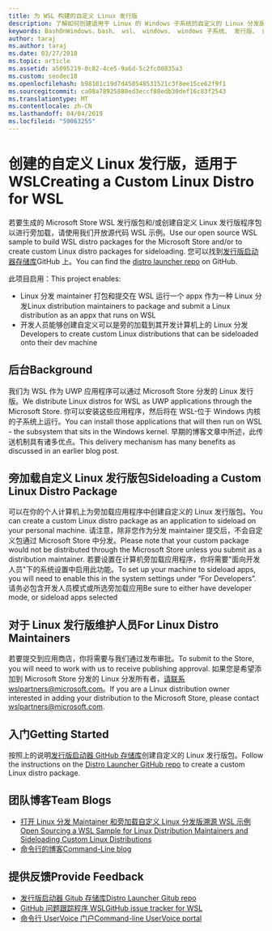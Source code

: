 ```yaml
---
title: 为 WSL 构建的自定义 Linux 发行版
description: 了解如何创建适用于 Linux 的 Windows 子系统的自定义的 Linux 分发版。
keywords: BashOnWindows，bash、 wsl、 windows、 windows 子系统、 发行版、 自定义
author: taraj
ms.author: taraj
ms.date: 03/27/2018
ms.topic: article
ms.assetid: a5095219-0c82-4ce5-9a6d-5c2fc00835a3
ms.custom: seodec18
ms.openlocfilehash: b98101c19d7d450548531521c3f8ee15ce62f9f1
ms.sourcegitcommit: ca08a78925880ed3eccf88edb30def16c83f2543
ms.translationtype: MT
ms.contentlocale: zh-CN
ms.lasthandoff: 04/04/2019
ms.locfileid: "59063255"
---
```

# <a name="creating-a-custom-linux-distro-for-wsl"></a><span data-ttu-id="154f0-104">创建的自定义 Linux 发行版，适用于 WSL</span><span class="sxs-lookup"><span data-stu-id="154f0-104">Creating a Custom Linux Distro for WSL</span></span>

<span data-ttu-id="154f0-105">若要生成的 Microsoft Store WSL 发行版包和/或创建自定义 Linux 发行版程序包以进行旁加载，请使用我们开放源代码 WSL 示例。</span><span class="sxs-lookup"><span data-stu-id="154f0-105">Use our open source WSL sample to build WSL distro packages for the Microsoft Store and/or to create custom Linux distro packages for sideloading.</span></span> <span data-ttu-id="154f0-106">您可以找到[发行版启动器存储库](https://github.com/Microsoft/WSL-DistroLauncher)GitHub 上。</span><span class="sxs-lookup"><span data-stu-id="154f0-106">You can find the [distro launcher repo](https://github.com/Microsoft/WSL-DistroLauncher) on GitHub.</span></span>

<span data-ttu-id="154f0-107">此项目启用：</span><span class="sxs-lookup"><span data-stu-id="154f0-107">This project enables:</span></span>
* <span data-ttu-id="154f0-108">Linux 分发 maintainer 打包和提交在 WSL 运行一个 appx 作为一种 Linux 分发</span><span class="sxs-lookup"><span data-stu-id="154f0-108">Linux distribution maintainers to package and submit a Linux distribution as an appx that runs on WSL</span></span>
* <span data-ttu-id="154f0-109">开发人员能够创建自定义可以是旁的加载到其开发计算机上的 Linux 分发</span><span class="sxs-lookup"><span data-stu-id="154f0-109">Developers to create custom Linux distributions that can be sideloaded onto their dev machine</span></span>

## <a name="background"></a><span data-ttu-id="154f0-110">后台</span><span class="sxs-lookup"><span data-stu-id="154f0-110">Background</span></span>
<span data-ttu-id="154f0-111">我们为 WSL 作为 UWP 应用程序可以通过 Microsoft Store 分发的 Linux 发行版。</span><span class="sxs-lookup"><span data-stu-id="154f0-111">We distribute Linux distros for WSL as UWP applications through the Microsoft Store.</span></span> <span data-ttu-id="154f0-112">你可以安装这些应用程序，然后将在 WSL-位于 Windows 内核的子系统上运行。</span><span class="sxs-lookup"><span data-stu-id="154f0-112">You can install those applications that will then run on WSL - the subsystem that sits in the Windows kernel.</span></span> <span data-ttu-id="154f0-113">早期的博客文章中所述，此传送机制具有诸多优点。</span><span class="sxs-lookup"><span data-stu-id="154f0-113">This delivery mechanism has many benefits as discussed in an earlier blog post.</span></span>

## <a name="sideloading-a-custom-linux-distro-package"></a><span data-ttu-id="154f0-114">旁加载自定义 Linux 发行版包</span><span class="sxs-lookup"><span data-stu-id="154f0-114">Sideloading a Custom Linux Distro Package</span></span>
<span data-ttu-id="154f0-115">可以在你的个人计算机上为旁加载应用程序中创建自定义的 Linux 发行版包。</span><span class="sxs-lookup"><span data-stu-id="154f0-115">You can create a custom Linux distro package as an application to sideload on your personal machine.</span></span> <span data-ttu-id="154f0-116">请注意，除非您作为分发 maintainer 提交后，不会自定义包通过 Microsoft Store 中分发。</span><span class="sxs-lookup"><span data-stu-id="154f0-116">Please note that your custom package would not be distributed through the Microsoft Store unless you submit as a distribution maintainer.</span></span>
<span data-ttu-id="154f0-117">若要设置在计算机旁加载应用程序，你将需要"面向开发人员"下的系统设置中启用此功能。</span><span class="sxs-lookup"><span data-stu-id="154f0-117">To set up your machine to sideload apps, you will need to enable this in the system settings under “For Developers”.</span></span>  <span data-ttu-id="154f0-118">请务必包含开发人员模式或所选旁加载应用</span><span class="sxs-lookup"><span data-stu-id="154f0-118">Be sure to either have developer mode, or sideload apps selected</span></span>

## <a name="for-linux-distro-maintainers"></a><span data-ttu-id="154f0-119">对于 Linux 发行版维护人员</span><span class="sxs-lookup"><span data-stu-id="154f0-119">For Linux Distro Maintainers</span></span>
<span data-ttu-id="154f0-120">若要提交到应用商店，你将需要与我们通过发布审批。</span><span class="sxs-lookup"><span data-stu-id="154f0-120">To submit to the Store, you will need to work with us to receive publishing approval.</span></span> <span data-ttu-id="154f0-121">如果您是希望添加到 Microsoft Store 分发的 Linux 分发所有者，请联系wslpartners@microsoft.com。</span><span class="sxs-lookup"><span data-stu-id="154f0-121">If you are a Linux distribution owner interested in adding your distribution to the Microsoft Store, please contact wslpartners@microsoft.com.</span></span>

## <a name="getting-started"></a><span data-ttu-id="154f0-122">入门</span><span class="sxs-lookup"><span data-stu-id="154f0-122">Getting Started</span></span>
<span data-ttu-id="154f0-123">按照上的说明[发行版启动器 GitHub 存储库](https://github.com/Microsoft/WSL-DistroLauncher)创建自定义的 Linux 发行版包。</span><span class="sxs-lookup"><span data-stu-id="154f0-123">Follow the instructions on the [Distro Launcher GitHub repo](https://github.com/Microsoft/WSL-DistroLauncher) to create a custom Linux distro package.</span></span>

 
## <a name="team-blogs"></a><span data-ttu-id="154f0-124">团队博客</span><span class="sxs-lookup"><span data-stu-id="154f0-124">Team Blogs</span></span>
*  [<span data-ttu-id="154f0-125">打开 Linux 分发 Maintainer 和旁加载自定义 Linux 分发版溯源 WSL 示例</span><span class="sxs-lookup"><span data-stu-id="154f0-125">Open Sourcing a WSL Sample for Linux Distribution Maintainers and Sideloading Custom Linux Distributions</span></span>](https://blogs.msdn.microsoft.com/commandline/2018/03/26/wsl-distro-launcher/)
* [<span data-ttu-id="154f0-126">命令行的博客</span><span class="sxs-lookup"><span data-stu-id="154f0-126">Command-Line blog</span></span>](https://blogs.msdn.microsoft.com/commandline/)

## <a name="provide-feedback"></a><span data-ttu-id="154f0-127">提供反馈</span><span class="sxs-lookup"><span data-stu-id="154f0-127">Provide Feedback</span></span>
* [<span data-ttu-id="154f0-128">发行版启动器 Gitub 存储库</span><span class="sxs-lookup"><span data-stu-id="154f0-128">Distro Launcher Gitub repo</span></span>](https://github.com/Microsoft/WSL-DistroLauncher)
* [<span data-ttu-id="154f0-129">GitHub 问题跟踪程序 WSL</span><span class="sxs-lookup"><span data-stu-id="154f0-129">GitHub issue tracker for WSL</span></span>](https://github.com/Microsoft/BashOnWindows/issues)
* [<span data-ttu-id="154f0-130">命令行 UserVoice 门户</span><span class="sxs-lookup"><span data-stu-id="154f0-130">Command-line UserVoice portal</span></span>](https://wpdev.uservoice.com/forums/266908-command-prompt-console-bash-on-ubuntu-on-windo/category/161892-bash)
